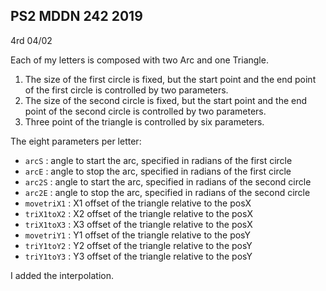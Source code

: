 ## PS2 MDDN 242 2019

4rd 04/02

Each of my letters is composed with two Arc and one Triangle. 
1) The size of the first circle is fixed, but the start point and the end point of the first circle is controlled by two parameters.
2) The size of the second circle is fixed, but the start point and the end point of the second circle is controlled by two parameters.
2) Three point of the triangle is controlled by six parameters.

The eight parameters per letter:
  * `arcS` : angle to start the arc, specified in radians of the first circle
  * `arcE` : angle to stop the arc, specified in radians of the first circle
  * `arc2S` : angle to start the arc, specified in radians of the second circle
  * `arc2E` : angle to stop the arc, specified in radians of the second circle
  * `movetriX1` : X1 offset of the triangle relative to the posX
  * `triX1toX2` : X2 offset of the triangle relative to the posX
  * `triX1toX3` : X3 offset of the triangle relative to the posX
  * `movetriY1` : Y1 offset of the triangle relative to the posY
  * `triY1toY2` : Y2 offset of the triangle relative to the posY
  * `triY1toY3` : Y3 offset of the triangle relative to the posY

I added the interpolation.